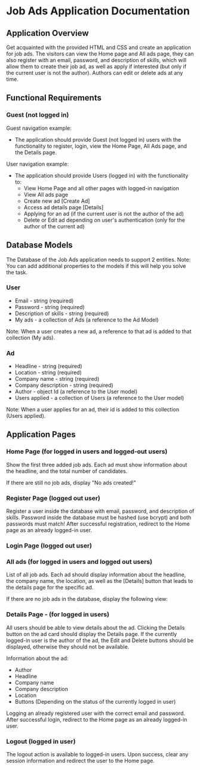 # Job Ads Application Documentation

## Application Overview

Get acquainted with the provided HTML and CSS and create an application for job ads. The visitors can view the Home page and All ads page, they can also register with an email, password, and description of skills, which will allow them to create their job ad, as well as apply if interested (but only if the current user is not the author). Authors can edit or delete ads at any time.

## Functional Requirements

### Guest (not logged in)

Guest navigation example:

- The application should provide Guest (not logged in) users with the functionality to register, login, view the Home Page, All Ads page, and the Details page.

User navigation example:

- The application should provide Users (logged in) with the functionality to:
  - View Home Page and all other pages with logged-in navigation
  - View All ads page
  - Create new ad [Create Ad]
  - Access ad details page [Details]
  - Applying for an ad (if the current user is not the author of the ad)
  - Delete or Edit ad depending on user's authentication (only for the author of the current ad)

## Database Models

The Database of the Job Ads application needs to support 2 entities. Note: You can add additional properties to the models if this will help you solve the task.

### User

- Email - string (required)
- Password - string (required)
- Description of skills - string (required)
- My ads - a collection of Ads (a reference to the Ad Model)

Note: When a user creates a new ad, a reference to that ad is added to that collection (My ads).

### Ad

- Headline - string (required)
- Location - string (required)
- Company name - string (required)
- Company description - string (required)
- Author - object Id (a reference to the User model)
- Users applied - a collection of Users (a reference to the User model)

Note: When a user applies for an ad, their id is added to this collection (Users applied).

## Application Pages

### Home Page (for logged in users and logged-out users)

Show the first three added job ads. Each ad must show information about the headline, and the total number of candidates.

If there are still no job ads, display "No ads created!"

### Register Page (logged out user)

Register a user inside the database with email, password, and description of skills. Password inside the database must be hashed (use bcrypt) and both passwords must match! After successful registration, redirect to the Home page as an already logged-in user.

### Login Page (logged out user)

### All ads (for logged in users and logged out users)

List of all job ads. Each ad should display information about the headline, the company name, the location, as well as the [Details] button that leads to the details page for the specific ad.

If there are no job ads in the database, display the following view:

### Details Page - (for logged in users)

All users should be able to view details about the ad. Clicking the Details button on the ad card should display the Details page. If the currently logged-in user is the author of the ad, the Edit and Delete buttons should be displayed, otherwise they should not be available.

Information about the ad:

- Author
- Headline
- Company name
- Company description
- Location
- Buttons (Depending on the status of the currently logged in user)

Logging an already registered user with the correct email and password. After successful login, redirect to the Home page as an already logged-in user.

### Logout (logged in user)

The logout action is available to logged-in users. Upon success, clear any session information and redirect the user to the Home page.
